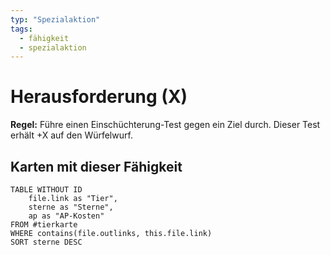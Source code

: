 ```yaml
---
typ: "Spezialaktion"
tags:   
  - fähigkeit
  - spezialaktion
---  
```


# Herausforderung (X)
**Regel:** Führe einen Einschüchterung-Test gegen ein Ziel durch. Dieser Test erhält +X auf den Würfelwurf.

## Karten mit dieser Fähigkeit  
```dataview 
TABLE WITHOUT ID   
	file.link as "Tier",   
	sterne as "Sterne",   
	ap as "AP-Kosten" 
FROM #tierkarte 
WHERE contains(file.outlinks, this.file.link) 
SORT sterne DESC